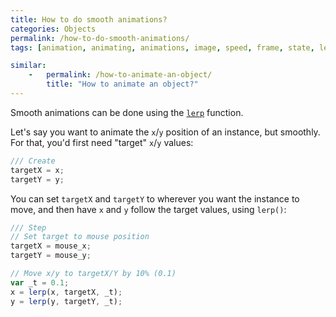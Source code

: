 ```yaml
---
title: How to do smooth animations?
categories: Objects
permalink: /how-to-do-smooth-animations/
tags: [animation, animating, animations, image, speed, frame, state, lerp, smooth, interpolation]

similar:
    -   permalink: /how-to-animate-an-object/
        title: "How to animate an object?"
---
```


Smooth animations can be done using the [`lerp`](https://docs2.yoyogames.com/source/_build/3_scripting/4_gml_reference/maths/number%20functions/lerp.html) function.

Let's say you want to animate the `x`/`y` position of an instance, but smoothly. For that, you'd first need "target" `x`/`y` values:

```js
/// Create
targetX = x;
targetY = y;
```

You can set `targetX` and `targetY` to wherever you want the instance to move, and then have `x` and `y` follow the target values, using `lerp()`:

```js
/// Step
// Set target to mouse position
targetX = mouse_x;
targetY = mouse_y;

// Move x/y to targetX/Y by 10% (0.1)
var _t = 0.1;
x = lerp(x, targetX, _t);
y = lerp(y, targetY, _t);
```
